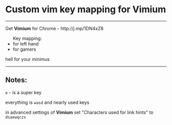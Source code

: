<h1>
	Custom vim key mapping for Vimium
</h1>

<hr>

<p>Get <strong>Vimium</strong> for Chrome - http://j.mp/1DN4xZ8 </p>
<ul>Key mapping:
	<li>for left hand
	<li>for gamers
</ul>

<quote>
	hell for your minimus
</quote>

<hr>

<h2>
	Notes:
</h2>

<p>
	<code>e</code> - is a super key 
</p>
<p>
	everything is <code>wasd</code> and nearly used keys
</p>

<p>
	in advanced settings of <strong>Vimium</strong> set "Characters used for link hints" to <code>dsaewqczx</code>
</p>
